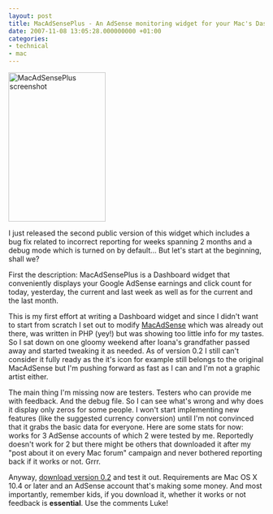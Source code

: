 ```yaml
---
layout: post
title: MacAdSensePlus - An AdSense monitoring widget for your Mac's Dashboard
date: 2007-11-08 13:05:28.000000000 +01:00
categories:
- technical
- mac
---
```

<img src="https://content.rusiczki.net/blogpics/macadsenseplus-first-version.png" width="191" height="294" alt="MacAdSensePlus screenshot" class="postimage"/>

I just released the second public version of this widget which includes a bug fix related to incorrect reporting for weeks spanning 2 months and a debug mode which is turned on by default... But let's start at the beginning, shall we?

First the description: MacAdSensePlus is a Dashboard widget that conveniently displays your Google AdSense earnings and click count for today, yesterday, the current and last week as well as for the current and the last month.

This is my first effort at writing a Dashboard widget and since I didn't want to start from scratch I set out to modify <a href="http://blog.oswaldism.de/macadsense-simple-adsense-widget-for-mac-os-x">MacAdSense</a> which was already out there, was written in PHP (yey!) but was showing too little info for my tastes. So I sat down on one gloomy weekend after Ioana's grandfather passed away and started tweaking it as needed. As of version 0.2 I still can't consider it fully ready as the it's icon for example still belongs to the original MacAdSense but I'm pushing forward as fast as I can and I'm not a graphic artist either.

The main thing I'm missing now are testers. Testers who can provide me with feedback. And the debug file. So I can see what's wrong and why does it display only zeros for some people. I won't start implementing new features (like the suggested currency conversion) until I'm not convinced that it grabs the basic data for everyone. Here are some stats for now: works for 3 AdSense accounts of which 2 were tested by me. Reportedly doesn't work for 2 but there might be others that downloaded it after my "post about it on every Mac forum" campaign and never bothered reporting back if it works or not. Grrr.

Anyway, <a href="http://www.rusiczki.net/macadsenseplus/releases/MacAdSensePlus.0.2.wdgt.zip">download version 0.2</a> and test it out. Requirements are Mac OS X 10.4 or later and an AdSense account that's making some money. And most importantly, remember kids, if you download it, whether it works or not feedback is <strong>essential</strong>. Use the comments Luke!
